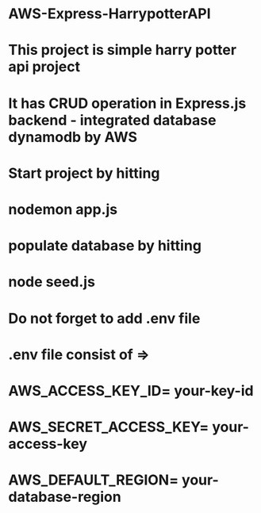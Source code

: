 # AWS-Express-HarrypotterAPI
# This project is simple harry potter api project
# It has CRUD operation in Express.js backend - integrated database dynamodb by AWS

# Start project by hitting
# nodemon app.js

# populate database by hitting 
# node seed.js

# Do not forget to add .env file
# .env file consist of =>
# AWS_ACCESS_KEY_ID= your-key-id
# AWS_SECRET_ACCESS_KEY= your-access-key
# AWS_DEFAULT_REGION= your-database-region
